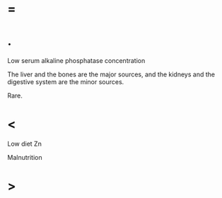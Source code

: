# =

# .

Low serum alkaline phosphatase concentration

The liver and the bones are the major sources, and the kidneys and the digestive system are the minor sources.

Rare.

# <

Low diet Zn

Malnutrition

# >
